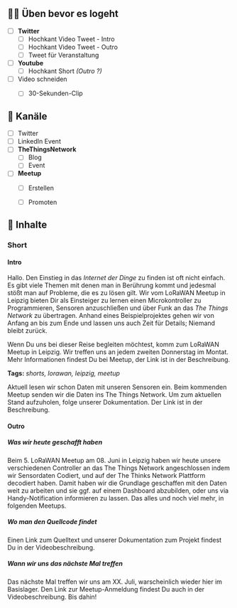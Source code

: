 ## 👩‍💻 Üben bevor es logeht

- [ ] **Twitter**
	- [ ] Hochkant Video Tweet - Intro
	- [ ] Hochkant Video Tweet - Outro
	- [ ] Tweet für Veranstaltung
- [ ] **Youtube**
	- [ ] Hochkant Short *(Outro ?)*
- [ ] Video schneiden
	- [ ] 30-Sekunden-Clip


## 📆 Kanäle

- [ ] Twitter
- [ ] LinkedIn Event
- [ ] **TheThingsNetwork**
	- [ ] Blog
	- [ ] Event
- [ ] **Meetup**
	- [ ] Erstellen
	- [ ] Promoten


## 📸 Inhalte

### Short

#### Intro

Hallo. Den Einstieg in das *Internet der Dinge* zu finden ist oft nicht einfach. Es gibt viele Themen mit denen man in Berührung kommt und jedesmal stößt man auf Probleme, die es zu lösen gilt. Wir vom LoRaWAN Meetup in Leipzig bieten Dir als Einsteiger zu lernen einen Microkontroller zu Programmieren, Sensoren anzuschließen und über Funk an das *The Things Network* zu übertragen. Anhand eines Beispielprojektes gehen wir von Anfang an bis zum Ende und lassen uns auch Zeit für Details; Niemand bleibt zurück.

Wenn Du uns bei dieser Reise begleiten möchtest, komm zum LoRaWAN Meetup in Leipzig. Wir treffen uns an jedem zweiten Donnerstag im Montat. Mehr Informationen findest Du bei Meetup, der Link ist in der Beschreibung.

**Tags:** *shorts, lorawan, leipzig, meetup*


Aktuell lesen wir schon Daten mit unseren Sensoren ein. Beim kommenden Meetup senden wir die Daten ins The Things Network. Um zum aktuellen Stand aufzuholen, folge unserer Dokumentation. Der Link ist in der Beschreibung.


#### Outro

##### Was wir heute geschafft haben

Beim 5. LoRaWAN Meetup am 08. Juni in Leipzig haben wir heute unsere verschiedenen Controller an das The Things Network angeschlossen indem wir Sensordaten Codiert, und auf der The Thinks Network Plattform decodiert haben. Damit haben wir die Grundlage geschaffen mit den Daten weit zu arbeiten und sie ggf. auf einem Dashboard abzubilden, oder uns via Handy-Notification informieren zu lassen. Das alles und noch viel mehr, in folgenden Meetups.

##### Wo man den Quellcode findet

Einen Link zum Quelltext und unserer Dokumentation zum Projekt findest Du in der Videobeschreibung.

##### Wann wir uns das nächste Mal treffen

Das nächste Mal treffen wir uns am XX. Juli, warscheinlich wieder hier im Basislager. Den Link zur Meetup-Anmeldung findest Du auch in der Videobeschreibung. Bis dahin!